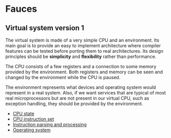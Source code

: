 # Fauces

## Virtual system version 1

The virtual system is made of a very simple CPU and an environment. Its main
goal is to provide an easy to implement architecture where compiler features
can be tested before porting them to real architectures. Its design principles
should be **simplicity** and **flexibility** rather than performance.

The CPU consists of a few registers and a connection to some memory provided by
the environment. Both registers and memory can be seen and changed by the
environment while the CPU is paused.

The environment represents what devices and operating system would represent in
a real system. Also, if we want services that are typical of most real
microprocessors but are not present in our virtual CPU, such as exception
handling, they should be provided by the environment.

* [CPU state](vs_state.md)
* [CPU instruction set](vs_instructions.md)
* [Instruction parsing and processing](vs_parsing.md)
* [Operating system](vs_os.md)
